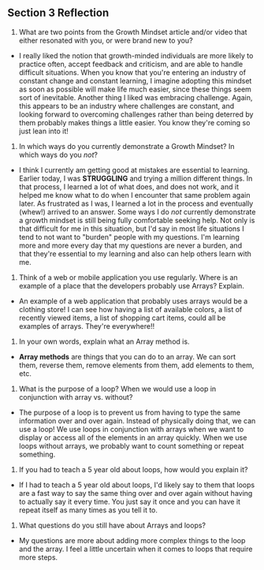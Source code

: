 ## Section 3 Reflection

1. What are two points from the Growth Mindset article and/or video that either resonated with you, or were brand new to you?

- I really liked the notion that growth-minded individuals are more likely to practice often, accept feedback and criticism, and are able to handle difficult situations. When you know that you're entering an industry of constant change and constant learning, I imagine adopting this mindset as soon as possible will make life much easier, since these things seem sort of inevitable. Another thing I liked was embracing challenge. Again, this appears to be an industry where challenges are constant, and looking forward to overcoming challenges rather than being deterred by them probably makes things a little easier. You know they're coming so just lean into it!

1. In which ways do you currently demonstrate a Growth Mindset? In which ways do you _not_?

- I think I currently am getting good at mistakes are essential to learning. Earlier today, I was **STRUGGLING** and trying a million different things. In that process, I learned a lot of what does, and does not work, and it helped me know what to do when I encounter that same problem again later. As frustrated as I was, I learned a lot in the process and eventually (whew!) arrived to an answer. Some ways I do *not* currently demonstrate a growth mindset is still being fully comfortable seeking help. Not only is that difficult for me in this situation, but I'd say in most life situations I tend to not want to "burden" people with my questions. I'm learning more and more every day that my questions are never a burden, and that they're essential to my learning and also can help others learn with me.

1. Think of a web or mobile application you use regularly. Where is an example of a place that the developers probably use Arrays? Explain.

- An example of a web application that probably uses arrays would be a clothing store! I can see how having a list of available colors, a list of recently viewed items, a list of shopping cart items, could all be examples of arrays. They're everywhere!!

1. In your own words, explain what an Array method is.

- **Array methods** are things that you can do to an array. We can sort them, reverse them, remove elements from them, add elements to them, etc.

1. What is the purpose of a loop? When we would use a loop in conjunction with array vs. without?

- The purpose of a loop is to prevent us from having to type the same information over and over again. Instead of physically doing that, we can use a loop! We use loops in conjunction with arrays when we want to display or access all of the elements in an array quickly. When we use loops without arrays, we probably want to count something or repeat something.

1. If you had to teach a 5 year old about loops, how would you explain it?

- If I had to teach a 5 year old about loops, I'd likely say to them that loops are a fast way to say the same thing over and over again without having to actually say it every time. You just say it once and you can have it repeat itself as many times as you tell it to.

1. What questions do you still have about Arrays and loops?

- My questions are more about adding more complex things to the loop and the array. I feel a little uncertain when it comes to loops that require more steps.
